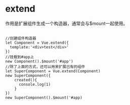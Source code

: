 # extend

作用是扩展组件生成一个构造器，通常会与$mount一起使用。

```

//创建组件构造器
let Component = Vue.extend({
  template:'<div>test</div>'
})
//挂载到#app上
new Component().$mount('#app')
//除了上面的方式，还可以用来扩展已有的组件
let SuperComponent = Vue.extend(Component)
new SuperComponent({
    created(){
      console.log(1)
    }
})
new SuperComponent().$mount('#app)
```
